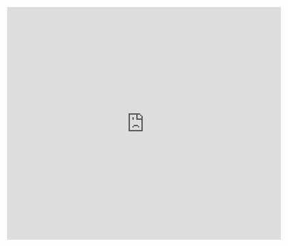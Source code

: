 <iframe
    src="https://docs.google.com/forms/d/e/1FAIpQLSczZ2bMP7FQ-l1kkRGICGZAaIulae-7mmi06voQu_NNij6lFw/viewform?embedded=true"
    width="640" height="545" frameborder="0" marginheight="0" marginwidth="0">Loading…</iframe>